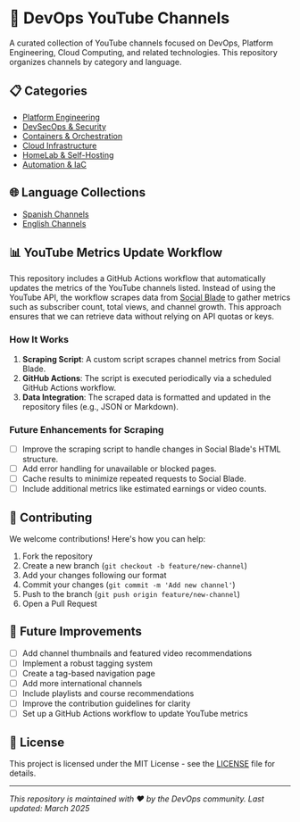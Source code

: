 # 🚀 DevOps YouTube Channels

A curated collection of YouTube channels focused on DevOps, Platform Engineering, Cloud Computing, and related technologies. This repository organizes channels by category and language.

## 📋 Categories

- [Platform Engineering](categories/platform-engineering.md)
- [DevSecOps & Security](categories/devsecops.md)
- [Containers & Orchestration](categories/containers.md)
- [Cloud Infrastructure](categories/cloud.md)
- [HomeLab & Self-Hosting](categories/homelab.md)
- [Automation & IaC](categories/automation.md)

## 🌐 Language Collections

- [Spanish Channels](Spanish-Channels.md)
- [English Channels](English-Channels.md)

## 📊 YouTube Metrics Update Workflow

This repository includes a GitHub Actions workflow that automatically updates the metrics of the YouTube channels listed. Instead of using the YouTube API, the workflow scrapes data from [Social Blade](https://socialblade.com) to gather metrics such as subscriber count, total views, and channel growth. This approach ensures that we can retrieve data without relying on API quotas or keys.

### How It Works

1. **Scraping Script**: A custom script scrapes channel metrics from Social Blade.
2. **GitHub Actions**: The script is executed periodically via a scheduled GitHub Actions workflow.
3. **Data Integration**: The scraped data is formatted and updated in the repository files (e.g., JSON or Markdown).

### Future Enhancements for Scraping

- [ ] Improve the scraping script to handle changes in Social Blade's HTML structure.
- [ ] Add error handling for unavailable or blocked pages.
- [ ] Cache results to minimize repeated requests to Social Blade.
- [ ] Include additional metrics like estimated earnings or video counts.

## 🤝 Contributing

We welcome contributions! Here's how you can help:

1. Fork the repository
2. Create a new branch (`git checkout -b feature/new-channel`)
3. Add your changes following our format
4. Commit your changes (`git commit -m 'Add new channel'`)
5. Push to the branch (`git push origin feature/new-channel`)
6. Open a Pull Request

## 🎯 Future Improvements

- [ ] Add channel thumbnails and featured video recommendations
- [ ] Implement a robust tagging system
- [ ] Create a tag-based navigation page
- [ ] Add more international channels
- [ ] Include playlists and course recommendations
- [ ] Improve the contribution guidelines for clarity
- [ ] Set up a GitHub Actions workflow to update YouTube metrics

## 📜 License

This project is licensed under the MIT License - see the [LICENSE](LICENSE) file for details.

---

*This repository is maintained with ❤️ by the DevOps community. Last updated: March 2025*
